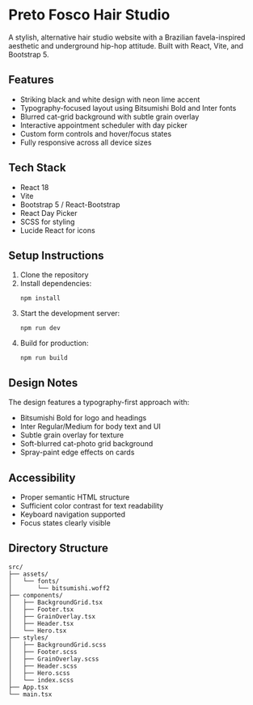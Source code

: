 # Preto Fosco Hair Studio

A stylish, alternative hair studio website with a Brazilian favela-inspired aesthetic and underground hip-hop attitude. Built with React, Vite, and Bootstrap 5.

## Features

- Striking black and white design with neon lime accent
- Typography-focused layout using Bitsumishi Bold and Inter fonts
- Blurred cat-grid background with subtle grain overlay
- Interactive appointment scheduler with day picker
- Custom form controls and hover/focus states
- Fully responsive across all device sizes

## Tech Stack

- React 18
- Vite
- Bootstrap 5 / React-Bootstrap
- React Day Picker
- SCSS for styling
- Lucide React for icons

## Setup Instructions

1. Clone the repository
2. Install dependencies:
   ```
   npm install
   ```
3. Start the development server:
   ```
   npm run dev
   ```
4. Build for production:
   ```
   npm run build
   ```

## Design Notes

The design features a typography-first approach with:
- Bitsumishi Bold for logo and headings
- Inter Regular/Medium for body text and UI
- Subtle grain overlay for texture
- Soft-blurred cat-photo grid background
- Spray-paint edge effects on cards

## Accessibility

- Proper semantic HTML structure
- Sufficient color contrast for text readability
- Keyboard navigation supported
- Focus states clearly visible

## Directory Structure

```
src/
├── assets/
│   └── fonts/
│       └── bitsumishi.woff2
├── components/
│   ├── BackgroundGrid.tsx
│   ├── Footer.tsx
│   ├── GrainOverlay.tsx
│   ├── Header.tsx
│   └── Hero.tsx
├── styles/
│   ├── BackgroundGrid.scss
│   ├── Footer.scss
│   ├── GrainOverlay.scss
│   ├── Header.scss
│   ├── Hero.scss
│   └── index.scss
├── App.tsx
└── main.tsx
```
